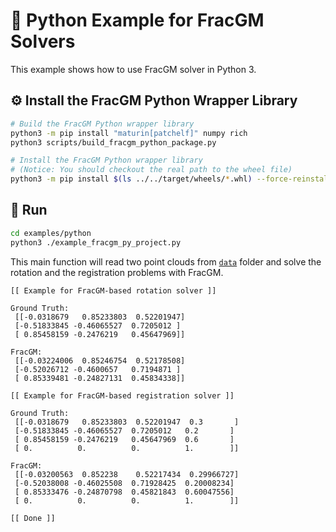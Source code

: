 # :snake: Python Example for FracGM Solvers

This example shows how to use FracGM solver in Python 3.

## :gear: Install the FracGM Python Wrapper Library

```sh
# Build the FracGM Python wrapper library
python3 -m pip install "maturin[patchelf]" numpy rich
python3 scripts/build_fracgm_python_package.py

# Install the FracGM Python wrapper library
# (Notice: You should checkout the real path to the wheel file)
python3 -m pip install $(ls ../../target/wheels/*.whl) --force-reinstall
```

## :running: Run

```sh
cd examples/python
python3 ./example_fracgm_py_project.py
```

This main function will read two point clouds from [`data`](../data) folder and
solve the rotation and the registration problems with FracGM.

```
[[ Example for FracGM-based rotation solver ]]

Ground Truth:
 [[-0.0318679   0.85233803  0.52201947]
 [-0.51833845 -0.46065527  0.7205012 ]
 [ 0.85458159 -0.2476219   0.45647969]]

FracGM:
 [[-0.03224006  0.85246754  0.52178508]
 [-0.52026712 -0.4600657   0.7194871 ]
 [ 0.85339481 -0.24827131  0.45834338]]

[[ Example for FracGM-based registration solver ]]

Ground Truth:
 [[-0.0318679   0.85233803  0.52201947  0.3       ]
 [-0.51833845 -0.46065527  0.7205012   0.2       ]
 [ 0.85458159 -0.2476219   0.45647969  0.6       ]
 [ 0.          0.          0.          1.        ]]

FracGM:
 [[-0.03200563  0.852238    0.52217434  0.29966727]
 [-0.52038008 -0.46025508  0.71928425  0.20008234]
 [ 0.85333476 -0.24870798  0.45821843  0.60047556]
 [ 0.          0.          0.          1.        ]]

[[ Done ]]
```
